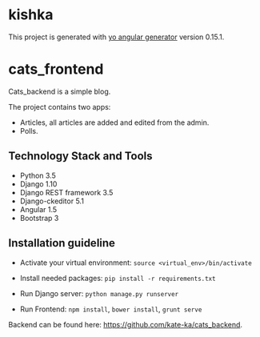 # kishka

This project is generated with [yo angular generator](https://github.com/yeoman/generator-angular)
version 0.15.1.

# cats_frontend

Cats_backend is a simple blog.

The project contains two apps:
  - Articles, all articles are added and edited from the admin.
  - Polls.


## Technology Stack and Tools

- Python 3.5
- Django 1.10
- Django REST framework 3.5
- Django-ckeditor 5.1
- Angular 1.5
- Bootstrap 3

## Installation guideline

 - Activate your virtual environment: `source <virtual_env>/bin/activate`
 - Install needed packages: `pip install -r requirements.txt`
 - Run Django server: `python manage.py runserver`
 
 - Run Frontend: `npm install`, `bower install`, `grunt serve`

Backend can be found here: https://github.com/kate-ka/cats_backend.

